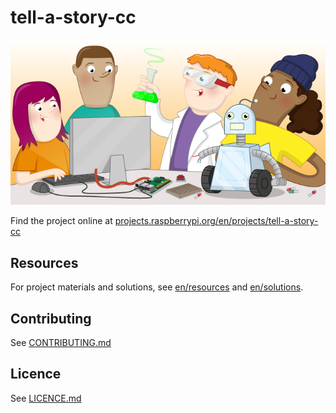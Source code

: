 # tell-a-story-cc

![tell-a-story-cc](banner.png)

Find the project online at [projects.raspberrypi.org/en/projects/tell-a-story-cc](https://projects.raspberrypi.org/en/projects/tell-a-story-cc)

## Resources
For project materials and solutions, see [en/resources](https://github.com/raspberrypilearning/tell-a-story-cc/tree/master/en/resources) and [en/solutions](https://github.com/raspberrypilearning/tell-a-story-cc/tree/master/en/solutions).

## Contributing
See [CONTRIBUTING.md](CONTRIBUTING.md)

## Licence
 See [LICENCE.md](LICENCE.md)
